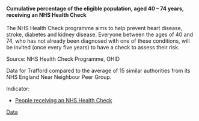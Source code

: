 #### Cumulative percentage of the eligible population, aged 40 – 74 years, receiving an NHS Health Check

The NHS Health Check programme aims to help prevent heart disease, stroke, diabetes and kidney disease. Everyone between the ages of 40 and 74, who has not already been diagnosed with one of these conditions, will be invited (once every five years) to have a check to assess their risk.

Source: NHS Health Check Programme, OHID

Data for Trafford compared to the average of 15 similar authorities from its NHS England Near Neighbour Peer Group.

Indicator:

* <a href="https://fingertips.phe.org.uk/search/91112#page/6/gid" target="_blank"> People receiving an NHS Health Check </a>

<a href="https://www.trafforddatalab.io/trafford_themes/data/health/nhs_health_checks.csv" aria-label="Download the data" class="downloadButton" target="_blank" download>Data <span class="fas fa-download"></span></a>